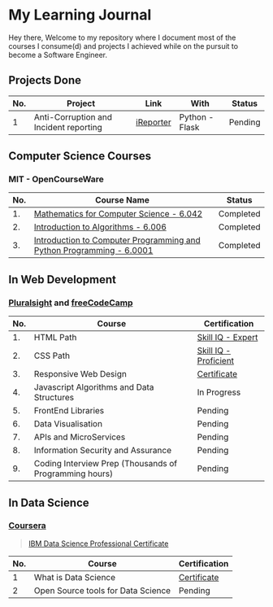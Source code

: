 # My Learning Journal

Hey there, Welcome to my repository where I document most of the courses I consume(d) and projects I achieved while on the pursuit to
become a Software Engineer.

## Projects Done
| No. | Project | Link | With | Status |
|-----|---------|------|------|--------|
| 1 | Anti-Corruption and Incident reporting | [iReporter](https://johndoddy.github.io/iReporter/) | Python - Flask | Pending |

## Computer Science Courses

### MIT - OpenCourseWare

| No. | Course Name | Status |
|-----|-------------|--------|
| 1. | [Mathematics for Computer Science - 6.042](https://ocw.mit.edu/courses/electrical-engineering-and-computer-science/6-042j-mathematics-for-computer-science-fall-2010/video-lectures/) | Completed |
| 2. | [Introduction to Algorithms - 6.006](https://ocw.mit.edu/courses/electrical-engineering-and-computer-science/6-042j-mathematics-for-computer-science-fall-2010/video-lectures/) | Completed |
| 3. | [Introduction to Computer Programming and Python Programming - 6.0001](https://ocw.mit.edu/courses/electrical-engineering-and-computer-science/6-0001-introduction-to-computer-science-and-programming-in-python-fall-2016/lecture-videos/) | Completed |

## In Web Development

### [Pluralsight](https://www.pluralsight.com/) and [freeCodeCamp](https://www.freecodecamp.org/)

| No. | Course | Certification |
|-----|--------|---------------|
| 1. | HTML Path | [Skill IQ - Expert](https://app.pluralsight.com/profile/JohnDoddy) |
| 2. | CSS Path | [Skill IQ - Proficient](https://app.pluralsight.com/profile/JohnDoddy) |
| 3. | Responsive Web Design | [Certificate](https://www.freecodecamp.org/certification/johndoddy/responsive-web-design) |
| 4. | Javascript Algorithms and Data Structures | In Progress |
| 5. | FrontEnd Libraries | Pending |
| 6. | Data Visualisation | Pending |
| 7. | APIs and MicroServices | Pending |
| 8. | Information Security and Assurance | Pending |
| 9. | Coding Interview Prep (Thousands of Programming hours) | Pending |


## In Data Science

### [Coursera](https://www.coursera.org/)
> [IBM Data Science Professional Certificate](https://www.coursera.org/specializations/ibm-data-science-professional-certificate)

| No. | Course | Certification |
|-----|--------|---------------|
| 1 | What is Data Science | [Certificate](https://www.coursera.org/account/accomplishments/certificate/ZTLPPAQ9RW2P) |
| 2 | Open Source tools for Data Science | Pending |
 

